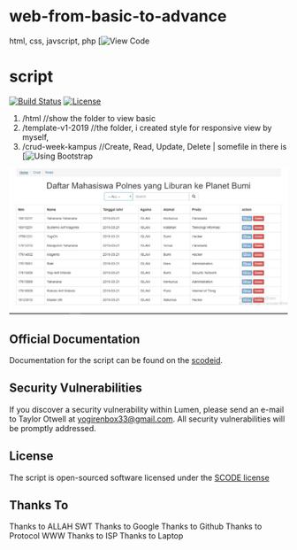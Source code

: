 # web-from-basic-to-advance

html, css, javscript, php [![View Code](https://github.com/yogithesymbian/web-from-basic-to-advance?files=1)

# script

[![Build Status](https://travis-ci.org/laravel/lumen-framework.svg)](https://github.com/yogithesymbian/web-from-basic-to-advance)
[![License](https://poser.pugx.org/laravel/lumen-framework/license.svg)](https://github.com/yogithesymbian/web-from-basic-to-advance)

1. /html //show the folder to view basic
2. /template-v1-2019 //the folder, i created style for responsive view by myself,
3. /crud-week-kampus //Create, Read, Update, Delete | somefile in there is [![Using Bootstrap](https://getbootstrap.com/)

![alt text](https://raw.githubusercontent.com/yogithesymbian/web-from-basic-to-advance/master/img/web-from-basic-to-advance.JPG)

## Official Documentation

Documentation for the script can be found on the [scodeid](#).

## Security Vulnerabilities

If you discover a security vulnerability within Lumen, please send an e-mail to Taylor Otwell at yogirenbox33@gmail.com. All security vulnerabilities will be promptly addressed.

## License

The script is open-sourced software licensed under the [SCODE license](http://opensource.org/#)

## Thanks To
Thanks to ALLAH SWT
Thanks to Google
Thanks to Github
Thanks to Protocol WWW
Thanks to ISP
Thanks to Laptop
